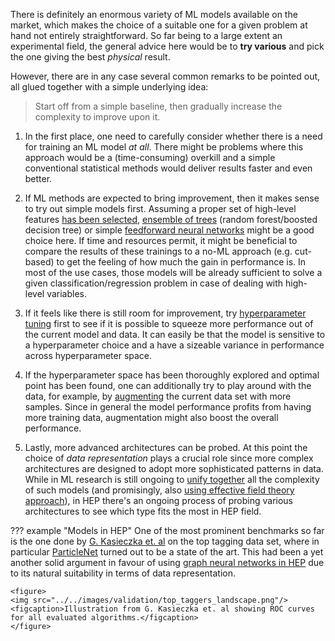 There is definitely an enormous variety of ML models available on the market, which makes the choice of a suitable one for a given problem at hand not entirely straightforward. So far being to a large extent an experimental field, the general advice here would be to **try various** and pick the one giving the best *physical* result.

However, there are in any case several common remarks to be pointed out, all glued together with a simple underlying idea:

> Start off from a simple baseline, then gradually increase the complexity to improve upon it.

1. In the first place, one need to carefully consider whether there is a need for training an ML model *at all*. There might be problems where this approach would be a (time-consuming) overkill and a simple conventional statistical methods would deliver results faster and even better.

2. If ML methods are expected to bring improvement, then it makes sense to try out simple models first. Assuming a proper set of high-level features [has been selected](../../optimization/importance.md), [ensemble of trees](https://en.wikipedia.org/wiki/Ensemble_learning) (random forest/boosted decision tree) or simple [feedforward neural networks](https://en.wikipedia.org/wiki/Feedforward_neural_network) might be a good choice here. If time and resources permit, it might be beneficial to compare the results of these trainings to a no-ML approach (e.g. cut-based) to get the feeling of how much the gain in performance is. In most of the use cases, those models will be already sufficient to solve a given classification/regression problem in case of dealing with high-level variables.

3. If it feels like there is still room for improvement, try [hyperparameter tuning](../../optimization/model_optimization.md) first to see if it is possible to squeeze more performance out of the current model and data. It can easily be that the model is sensitive to a hyperparameter choice and a have a sizeable variance in performance across hyperparameter space.

4. If the hyperparameter space has been thoroughly explored and optimal point has been found, one can additionally try to play around with the data, for example, by [augmenting](../../optimization/data_augmentation.md) the current data set with more samples. Since in general the model performance profits from having more training data, augmentation might also boost the overall performance.  

5. Lastly, more advanced architectures can be probed. At this point the choice of *data representation* plays a crucial role since more complex architectures are designed to adopt more sophisticated patterns in data. While in ML research is still ongoing to [unify together](https://arxiv.org/abs/2104.13478) all the complexity of such models (and promisingly, also [using effective field theory approach](https://ai.facebook.com/blog/advancing-ai-theory-with-a-first-principles-understanding-of-deep-neural-networks/)), in HEP there's an ongoing process of probing various architectures to see which type fits the most in HEP field.

??? example "Models in HEP"
    One of the most prominent benchmarks so far is the one done by [G. Kasieczka et. al](https://arxiv.org/abs/1902.09914) on the top tagging data set, where in particular [ParticleNet](../../inference/particlenet) turned out to be a state of the art. This had been a yet another solid argument in favour of using [graph neural networks in HEP](https://arxiv.org/abs/2007.13681) due to its natural suitability in terms of data representation.

    <figure>
    <img src="../../images/validation/top_taggers_landscape.png"/>
    <figcaption>Illustration from G. Kasieczka et. al showing ROC curves for all evaluated algorithms.</figcaption>
    </figure>
